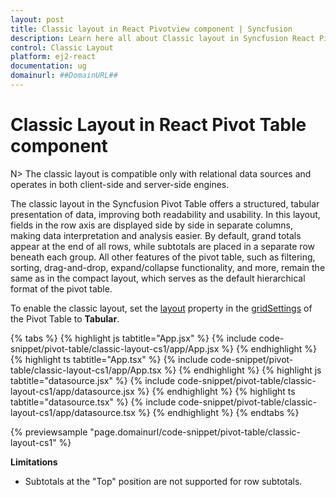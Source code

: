 ```yaml
---
layout: post
title: Classic layout in React Pivotview component | Syncfusion
description: Learn here all about Classic layout in Syncfusion React Pivotview component of Syncfusion Essential JS 2 and more.
control: Classic Layout
platform: ej2-react
documentation: ug
domainurl: ##DomainURL##
---
```


# Classic Layout in React Pivot Table component

N> The classic layout is compatible only with relational data sources and operates in both client-side and server-side engines.

The classic layout in the Syncfusion Pivot Table offers a structured, tabular presentation of data, improving both readability and usability. In this layout, fields in the row axis are displayed side by side in separate columns, making data interpretation and analysis easier. By default, grand totals appear at the end of all rows, while subtotals are placed in a separate row beneath each group. All other features of the pivot table, such as filtering, sorting, drag-and-drop, expand/collapse functionality, and more, remain the same as in the compact layout, which serves as the default hierarchical format of the pivot table.

To enable the classic layout, set the [layout](https://ej2.syncfusion.com/react/documentation/api/pivotview/gridSettings/#layout) property in the [gridSettings](https://ej2.syncfusion.com/react/documentation/api/pivotview/gridSettings/) of the Pivot Table to **Tabular**.

{% tabs %}
{% highlight js tabtitle="App.jsx" %}
{% include code-snippet/pivot-table/classic-layout-cs1/app/App.jsx %}
{% endhighlight %}
{% highlight ts tabtitle="App.tsx" %}
{% include code-snippet/pivot-table/classic-layout-cs1/app/App.tsx %}
{% endhighlight %}
{% highlight js tabtitle="datasource.jsx" %}
{% include code-snippet/pivot-table/classic-layout-cs1/app/datasource.jsx %}
{% endhighlight %}
{% highlight ts tabtitle="datasource.tsx" %}
{% include code-snippet/pivot-table/classic-layout-cs1/app/datasource.tsx %}
{% endhighlight %}
{% endtabs %}

 {% previewsample "page.domainurl/code-snippet/pivot-table/classic-layout-cs1" %}

**Limitations**

* Subtotals at the "Top" position are not supported for row subtotals.

